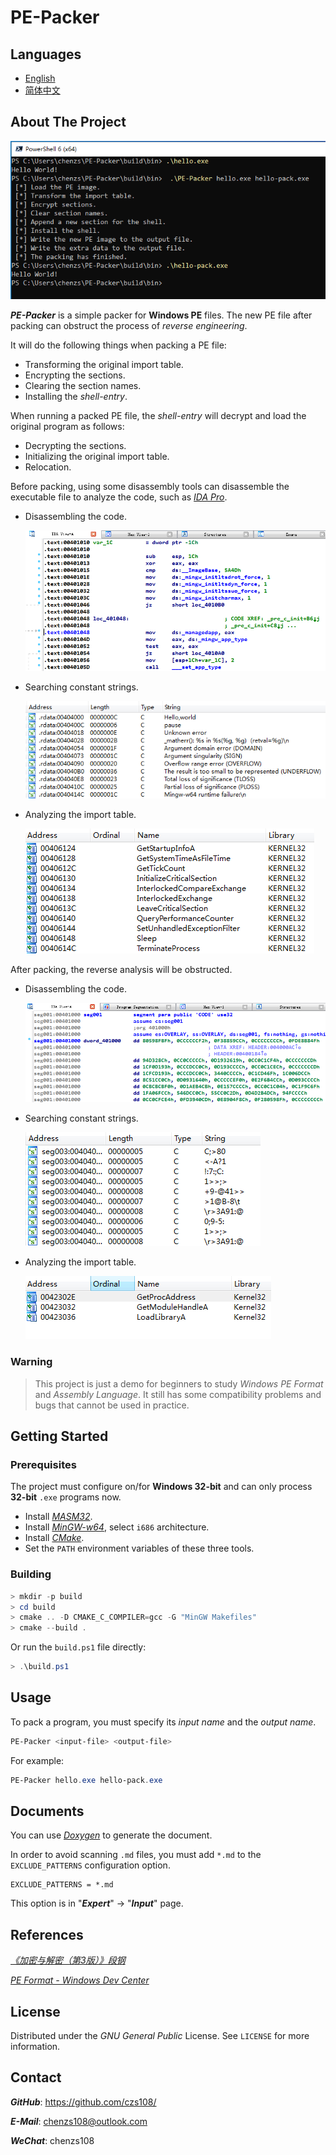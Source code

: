 # PE-Packer

## Languages

- [English](https://github.com/czs108/PE-Packer/blob/master/README.md)
- [简体中文](https://github.com/czs108/PE-Packer/blob/master/README-CN.md)

## About The Project

![test-helloworld](docs/screenshots/test-helloworld.png)

***PE-Packer*** is a simple packer for **Windows PE** files. The new PE file after packing can obstruct the process of *reverse engineering*.

It will do the following things when packing a PE file:

- Transforming the original import table.
- Encrypting the sections.
- Clearing the section names.
- Installing the *shell-entry*.

When running a packed PE file, the *shell-entry* will decrypt and load the original program as follows:

- Decrypting the sections.
- Initializing the original import table.
- Relocation.

Before packing, using some disassembly tools can disassemble the executable file to analyze the code, such as [*IDA Pro*](https://www.hex-rays.com/products/ida/).

- Disassembling the code.

  ![code](docs/screenshots/code.png)

- Searching constant strings.

  ![string](docs/screenshots/string.png)

- Analyzing the import table.

  ![import-table](docs/screenshots/import-table.png)

After packing, the reverse analysis will be obstructed.

- Disassembling the code.

  ![packed-code](docs/screenshots/packed-code.png)

- Searching constant strings.

  ![packed-string](docs/screenshots/packed-string.png)

- Analyzing the import table.

  ![packed-import-table](docs/screenshots/packed-import-table.png)

### Warning

> This project is just a demo for beginners to study *Windows PE Format* and *Assembly Language*. It still has some compatibility problems and bugs that cannot be used in practice.

## Getting Started

### Prerequisites

The project must configure on/for **Windows 32-bit** and can only process **32-bit** `.exe` programs now.

- Install [*MASM32*](http://www.masm32.com/).
- Install [*MinGW-w64*](https://www.mingw-w64.org/), select `i686` architecture.
- Install [*CMake*](https://cmake.org/).
- Set the `PATH` environment variables of these three tools.

### Building

```powershell
> mkdir -p build
> cd build
> cmake .. -D CMAKE_C_COMPILER=gcc -G "MinGW Makefiles"
> cmake --build .
```

Or run the `build.ps1` file directly:

```powershell
> .\build.ps1
```

## Usage

To pack a program, you must specify its *input name* and the *output name*.

```powershell
PE-Packer <input-file> <output-file>
```

For example:

```powershell
PE-Packer hello.exe hello-pack.exe
```

## Documents

You can use [*Doxygen*](http://www.doxygen.nl/) to generate the document.

In order to avoid scanning `.md` files, you must add `*.md` to the `EXCLUDE_PATTERNS` configuration option.

```
EXCLUDE_PATTERNS = *.md
```

This option is in "***Expert***" -> "***Input***" page.

## References

[*《加密与解密（第3版）》段钢*](https://book.douban.com/subject/3091212/)

[*PE Format - Windows Dev Center*](https://docs.microsoft.com/en-us/windows/win32/debug/pe-format/)

## License

Distributed under the *GNU General Public* License. See `LICENSE` for more information.

## Contact

***GitHub***: https://github.com/czs108/

***E-Mail***: chenzs108@outlook.com

***WeChat***: chenzs108